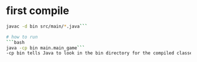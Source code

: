 # first compile 

```bash
javac -d bin src/main/*.java```

# how to run
```bash
java -cp bin main.main_game```
-cp bin tells Java to look in the bin directory for the compiled classes. The main.main_game is the fully qualified class name (including the package main).
